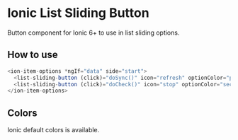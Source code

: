 # Ionic List Sliding Button

Button component for Ionic 6+ to use in list sliding options.

## How to use

```typescript
<ion-item-options *ngIf="data" side="start">
  <list-sliding-button (click)="doSync()" icon="refresh" optionColor="primary">Sync</list-sliding-button>
  <list-sliding-button (click)="doCheck()" icon="stop" optionColor="secondary">Check</list-sliding-button>
</ion-item-options>
```

## Colors

Ionic default colors is available.
